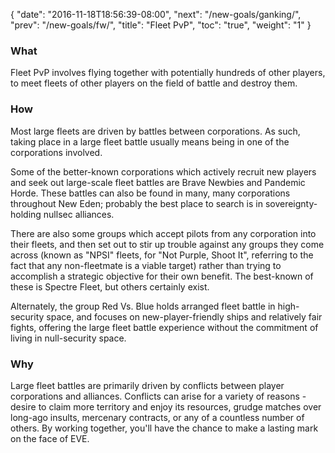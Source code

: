 {
  "date": "2016-11-18T18:56:39-08:00",
  "next": "/new-goals/ganking/",
  "prev": "/new-goals/fw/",
  "title": "Fleet PvP",
  "toc": "true",
  "weight": "1"
}

### What

Fleet PvP involves flying together with potentially hundreds of other players,
to meet fleets of other players on the field of battle and destroy them.

### How

Most large fleets are driven by battles between corporations.
As such, taking place in a large fleet battle usually means being in one of the corporations involved.

Some of the better-known corporations which actively recruit new players and 
seek out large-scale fleet battles are Brave Newbies and Pandemic Horde.
These battles can also be found in many, many corporations throughout New Eden;
probably the best place to search is in sovereignty-holding nullsec alliances.

There are also some groups which accept pilots from any corporation into their fleets,
and then set out to stir up trouble against any groups they come across
(known as "NPSI" fleets, for "Not Purple, Shoot It", referring to the fact that
any non-fleetmate is a viable target)
rather than trying to accomplish a strategic objective for their own benefit.
The best-known of these is Spectre Fleet, but others certainly exist.

Alternately, the group Red Vs. Blue holds arranged fleet battle in high-security space,
and focuses on new-player-friendly ships and relatively fair fights, 
offering the large fleet battle experience without the commitment of living in null-security space.

### Why

Large fleet battles are primarily driven by conflicts between player corporations and alliances.
Conflicts can arise for a variety of reasons - desire to claim more territory and enjoy its resources,
grudge matches over long-ago insults, mercenary contracts, or any of a countless number of others.
By working together, you'll have the chance to make a lasting mark on the face of EVE.
